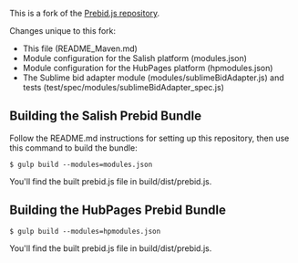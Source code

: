 This is a fork of the [Prebid.js repository](https://github.com/prebid/Prebid.js).

Changes unique to this fork:

* This file (README\_Maven.md)
* Module configuration for the Salish platform (modules.json)
* Module configuration for the HubPages platform (hpmodules.json)
* The Sublime bid adapter module (modules/sublimeBidAdapter.js)
  and tests (test/spec/modules/sublimeBidAdapter\_spec.js)


## Building the Salish Prebid Bundle

Follow the README.md instructions for setting up this repository, then use this
command to build the bundle:

    $ gulp build --modules=modules.json

You'll find the built prebid.js file in build/dist/prebid.js.


## Building the HubPages Prebid Bundle

    $ gulp build --modules=hpmodules.json

You'll find the built prebid.js file in build/dist/prebid.js.

